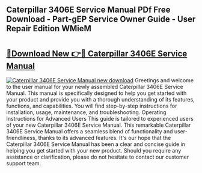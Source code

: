 ## Caterpillar 3406E Service Manual PDf Free Download - Part-gEP Service Owner Guide - User Repair Edition WMieM

# <h2><a href="http://bc11712.oget.top/?id=Caterpillar+3406E+Service+Manual">🔗Download New 👉🔴 Caterpillar 3406E Service Manual</a></h2>

[![Caterpillar 3406E Service Manual new download](https://i.imgur.com/5g1atiW.png)](http://bc11712.oget.top/?id=Caterpillar+3406E+Service+Manual)
Greetings and welcome to the user manual for your newly assembled Caterpillar 3406E Service Manual. This manual is specifically designed to help you get started with your product and provide you with a thorough understanding of its features, functions, and capabilities. You will find step-by-step instructions for installation, usage, maintenance, and troubleshooting. Operating Instructions for Advanced Users This guide is tailored to experienced users of your new Caterpillar 3406E Service Manual. This remarkable Caterpillar 3406E Service Manual offers a seamless blend of functionality and user-friendliness, thanks to its advanced features. It's our hope that the Caterpillar 3406E Service Manual has been a clear and concise guide in helping you get started with your new product. Should you require any assistance or clarification, please do not hesitate to contact our customer support team.
